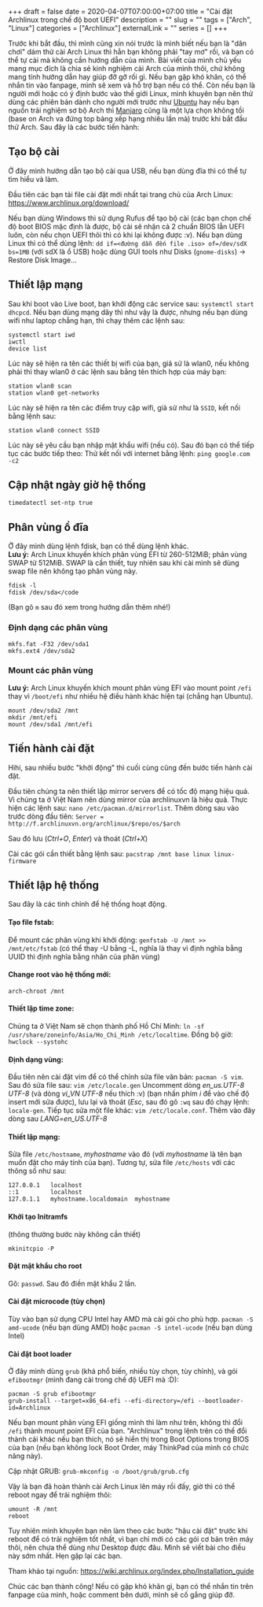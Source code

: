 +++ 
draft = false
date = 2020-04-07T07:00:00+07:00
title = "Cài đặt Archlinux trong chế độ boot UEFI"
description = ""
slug = "" 
tags = ["Arch", "Linux"]
categories = ["Archlinux"]
externalLink = ""
series = []
+++

Trước khi bắt đầu, thì mình cũng xin nói trước là mình biết nếu bạn là "dân chơi" dám thử cài Arch Linux thì hẳn bạn không phải "tay mơ" rồi, và bạn có thể tự cài mà không cần hướng dẫn của mình. Bài viết của mình chủ yếu mang mục đích là chia sẻ kinh nghiệm cài Arch của mình thôi, chứ không mang tính hướng dẫn hay giúp đỡ gỡ rối gì. Nếu bạn gặp khó khăn, có thể nhắn tin vào fanpage, mình sẽ xem và hỗ trợ bạn nếu có thể. Còn nếu bạn là người mới hoặc có ý định bước vào thế giới Linux, mình khuyên bạn nên thử dùng các phiên bản dành cho người mới trước như [Ubuntu](https://ubuntu.com/) hay nếu bạn nguốn trải nghiệm sơ bộ Arch thì [Manjaro](https://manjaro.org/) cũng là một lựa chọn không tồi (base on Arch va đứng top bảng xếp hạng nhiêu lần mà) trước khi bắt đầu thử Arch. Sau đây là các bước tiến hành:

## Tạo bộ cài

Ở đây mình hướng dẫn tạo bộ cài qua USB, nếu bạn dùng đĩa thì có thể tự tìm hiểu và làm.

Đầu tiên các bạn tải file cài đặt mới nhất tại trang chủ của Arch Linux: <https://www.archlinux.org/download/>

Nếu bạn dùng Windows thì sử dụng Rufus để tạo bộ cài (các bạn chọn chế độ boot BIOS mặc định là được, bộ cài sẽ nhận cả 2 chuẩn BIOS lẫn UEFI luôn, còn nếu chọn UEFI thôi thì có khi lại không được :v). Nếu bạn dùng Linux thì có thể dùng lệnh: `dd if=<đường dẫn đến file .iso> of=/dev/sdX bs=1MB` (với sdX là ổ USB) hoặc dùng GUI tools như Disks (`gnome-disks`) -> Restore Disk Image...

## Thiết lập mạng

Sau khi boot vào Live boot, bạn khởi động các service sau: `systemctl start dhcpcd`. Nếu bạn dùng mạng dây thì như vậy là được, nhưng nếu bạn dùng wifi như laptop chẳng hạn, thì chạy thêm các lệnh sau:

```shell
systemctl start iwd
iwctl
device list
```

Lúc này sẽ hiện ra tên các thiết bị wifi của bạn, giả sử là wlan0, nếu không phải thì thay wlan0 ở các lệnh sau bằng tên thích hợp của máy bạn:

```shell
station wlan0 scan
station wlan0 get-networks
```

Lúc này sẽ hiện ra tên các điểm truy cập wifi, giả sử như là `SSID`, kết nối bằng lệnh sau:

```shell
station wlan0 connect SSID
```

Lúc này sẽ yêu cầu bạn nhập mật khẩu wifi (nếu có). Sau đó bạn có thể tiếp tục các bước tiếp theo:
Thử kết nối với internet bằng lệnh: `ping google.com -c2`

## Cập nhật ngày giờ hệ thống

`timedatectl set-ntp true`

## Phân vùng ổ đĩa

Ở đây mình dùng lệnh fdisk, bạn có thể dùng lệnh khác.  
**Lưu ý:** Arch Linux khuyến khích phân vùng EFI từ 260-512MiB; phân vùng SWAP từ 512MiB. SWAP là cần thiết, tuy nhiên sau khi cài mình sẽ dùng swap file nên không tạo phân vùng này.

```shell
fdisk -l
fdisk /dev/sda</code
```

(Bạn gõ `m` sau đó xem trong hướng dẫn thêm nhé!)

### Định dạng các phân vùng

```shell
mkfs.fat -F32 /dev/sda1
mkfs.ext4 /dev/sda2
```

### Mount các phân vùng

**Lưu ý:** Arch Linux khuyến khích mount phân vùng EFI vào mount point `/efi` thay vì `/boot/efi` như nhiều hệ điều hành khác hiện tại (chẳng hạn Ubuntu).

```shell
mount /dev/sda2 /mnt
mkdir /mnt/efi
mount /dev/sda1 /mnt/efi
```

## Tiến hành cài đặt

Hihi, sau nhiều bước "khởi động" thì cuối cùng cũng đến bước tiến hành cài đặt.

Đầu tiên chúng ta nên thiết lập mirror servers để có tốc độ mạng hiệu quả. Vì chúng ta ở Việt Nam nên dùng mirror của archlinuxvn là hiệu quả. Thực hiện các lệnh sau: `nano /etc/pacman.d/mirrorlist`. Thêm dòng sau vào trước dòng đầu tiên: `Server = http://f.archlinuxvn.org/archlinux/$repo/os/$arch`

Sau đó lưu (_Ctrl+O_, _Enter_) và thoát (_Ctrl+X_)

Cài các gói cần thiết bằng lệnh sau: `pacstrap /mnt base linux linux-firmware`

## Thiết lập hệ thống

Sau đây là các tinh chỉnh để hệ thống hoạt động.

#### Tạo file fstab:

Để mount các phân vùng khi khởi động: `genfstab -U /mnt >> /mnt/etc/fstab` (có thể thay -U bằng -L, nghĩa là thay vì định nghĩa bằng UUID thì định nghĩa bằng nhãn của phân vùng)

#### Change root vào hệ thống mới:

`arch-chroot /mnt`

#### Thiết lập time zone:

Chúng ta ở Việt Nam sẽ chọn thành phố Hồ Chí Minh: `ln -sf /usr/share/zoneinfo/Asia/Ho_Chi_Minh /etc/localtime`. Đồng bộ giờ: `hwclock --systohc`

#### Định dạng vùng:

Đầu tiên nên cài đặt vim để có thể chỉnh sửa file văn bản: `pacman -S vim`. Sau đó sửa file sau: `vim /etc/locale.gen` Uncomment dòng _en_us.UTF-8 UTF-8_ (và dòng _vi_VN UTF-8_ nếu thích :v) (bạn nhấn phím _i_ để vào chế độ insert mới sửa được), lưu lại và thoát (_Esc_, sau đó gõ `:wq` sau đó chạy lệnh: `locale-gen`. Tiếp tục sửa một file khác: `vim /etc/locale.conf`. Thêm vào đây dòng sau _LANG=en_US.UTF-8_

#### Thiết lập mạng:

Sửa file `/etc/hostname`, _myhostname_ vào đó (với _myhostname_ là tên bạn muốn đặt cho máy tính của bạn). Tương tự, sửa file `/etc/hosts` với các thông số như sau:

```shell
127.0.0.1   localhost
::1         localhost
127.0.1.1   myhostname.localdomain  myhostname
```

#### Khởi tạo Initramfs

(thông thường bước này không cần thiết)

`mkinitcpio -P`

#### Đặt mật khẩu cho root

Gõ: `passwd`. Sau đó điền mật khẩu 2 lần.

#### Cài đặt microcode (tùy chọn)

Tùy vào bạn sử dụng CPU Intel hay AMD mà cài gói cho phù hợp. `pacman -S amd-ucode` (nếu bạn dùng AMD) hoặc `pacman -S intel-ucode` (nếu bạn dùng Intel)

#### Cài đặt boot loader

Ở đây mình dùng `grub` (khá phổ biến, nhiều tùy chọn, tùy chỉnh), và gói `efibootmgr` (mình đang cài trong chế độ UEFI mà :D):

```shell
pacman -S grub efibootmgr
grub-install --target=x86_64-efi --efi-directory=/efi --bootloader-id=Archlinux
```

Nếu bạn mount phân vùng EFI giống mình thì làm như trên, không thì đổi `/efi` thành mount point EFI của bạn. "Archlinux" trong lệnh trên có thể đổi thành cái khác nếu bạn thích, nó sẽ hiển thị trong Boot Options trong BIOS của bạn (nếu bạn không lock Boot Order, máy ThinkPad của mình có chức năng này).

Cập nhật GRUB: `grub-mkconfig -o /boot/grub/grub.cfg`

Vậy là bạn đã hoàn thành cài Arch Linux lên máy rồi đấy, giờ thì có thể reboot ngay để trải nghiệm thôi:

```shell
umount -R /mnt
reboot
```

Tuy nhiên mình khuyên bạn nên làm theo các bước "hậu cài đặt" trước khi reboot để có trải nghiệm tốt nhất, vì bạn chỉ mới có các gói cơ bản trên máy thôi, nên chưa thể dùng như Desktop được đâu. Mình sẽ viết bài cho điều này sớm nhất. Hẹn gặp lại các bạn.

Tham khảo tại nguồn: <https://wiki.archlinux.org/index.php/Installation_guide>

Chúc các bạn thành công! Nếu có gặp khó khăn gì, bạn có thể nhắn tin trên fanpage của mình, hoặc comment bên dưới, mình sẽ cố gắng giúp đỡ.
